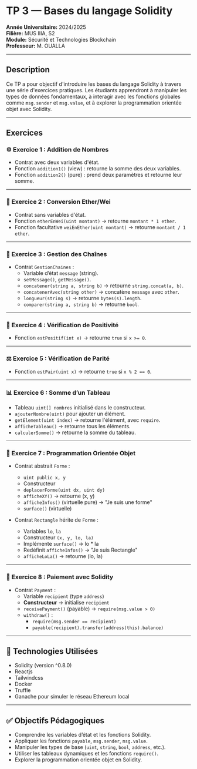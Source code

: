 # TP 3 — Bases du langage Solidity

**Année Universitaire:** 2024/2025  
**Filière:** MUS IIIA, S2  
**Module:** Sécurité et Technologies Blockchain  
**Professeur:** M. OUALLA

---

## Description

Ce TP a pour objectif d'introduire les bases du langage Solidity à travers une série d'exercices pratiques. Les étudiants apprendront à manipuler les types de données fondamentaux, à interagir avec les fonctions globales comme `msg.sender` et `msg.value`, et à explorer la programmation orientée objet avec Solidity.

---

## Exercices

### ⚙️ Exercice 1 : Addition de Nombres

- Contrat avec deux variables d'état.
- Fonction `addition1()` (view) : retourne la somme des deux variables.
- Fonction `addition2()` (pure) : prend deux paramètres et retourne leur somme.

---

### 💱 Exercice 2 : Conversion Ether/Wei

- Contrat sans variables d'état.
- Fonction `etherEnWei(uint montant)` → retourne `montant * 1 ether`.
- Fonction facultative `weiEnEther(uint montant)` → retourne `montant / 1 ether`.

---

### 🧵 Exercice 3 : Gestion des Chaînes

- Contrat `GestionChaines` :
  - Variable d’état `message` (string).
  - `setMessage()`, `getMessage()`.
  - `concatener(string a, string b)` → retourne `string.concat(a, b)`.
  - `concatenerAvec(string other)` → concatène `message` avec `other`.
  - `longueur(string s)` → retourne `bytes(s).length`.
  - `comparer(string a, string b)` → retourne `bool`.

---

### 🔢 Exercice 4 : Vérification de Positivité

- Fonction `estPositif(int x)` → retourne `true` si `x >= 0`.

---

### ⚖️ Exercice 5 : Vérification de Parité

- Fonction `estPair(uint x)` → retourne `true` si `x % 2 == 0`.

---

### 📊 Exercice 6 : Somme d’un Tableau

- Tableau `uint[] nombres` initialisé dans le constructeur.
- `ajouterNombre(uint)` pour ajouter un élément.
- `getElement(uint index)` → retourne l'élément, avec `require`.
- `afficheTableau()` → retourne tous les éléments.
- `calculerSomme()` → retourne la somme du tableau.

---

### 🧱 Exercice 7 : Programmation Orientée Objet

- Contrat abstrait `Forme` :
  - `uint public x, y`
  - Constructeur
  - `deplacerForme(uint dx, uint dy)`
  - `afficheXY()` → retourne (x, y)
  - `afficheInfos()` (virtuelle pure) → "Je suis une forme"
  - `surface()` (virtuelle)

- Contrat `Rectangle` hérite de `Forme` :
  - Variables `lo`, `la`
  - Constructeur `(x, y, lo, la)`
  - Implémente `surface()` → lo * la
  - Redéfinit `afficheInfos()` → "Je suis Rectangle"
  - `afficheLoLa()` → retourne (lo, la)

---

### 💸 Exercice 8 : Paiement avec Solidity

- Contrat `Payment` :
  - Variable `recipient` (type `address`)
  - **Constructeur** → initialise `recipient`
  - `receivePayment()` (payable) → `require(msg.value > 0)`
  - `withdraw()` :
    - `require(msg.sender == recipient)`
    - `payable(recipient).transfer(address(this).balance)`

---

## 🔧 Technologies Utilisées

- Solidity (version ^0.8.0)
- Reactjs
- Tailwindcss
- Docker
- Truffle
- Ganache pour simuler le réseau Ethereum local

---

## ✅ Objectifs Pédagogiques

- Comprendre les variables d’état et les fonctions Solidity.
- Appliquer les fonctions `payable`, `msg.sender`, `msg.value`.
- Manipuler les types de base (`uint`, `string`, `bool`, `address`, etc.).
- Utiliser les tableaux dynamiques et les fonctions `require()`.
- Explorer la programmation orientée objet en Solidity.

